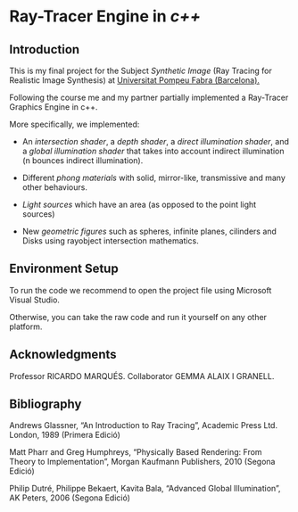 # Ray-Tracer Engine in *c++*

## Introduction

This is my final project for the Subject *Synthetic Image* (Ray Tracing for Realistic Image Synthesis) at [Universitat Pompeu Fabra (Barcelona).](https://www.upf.edu)

Following the course me and my partner partially implemented a Ray-Tracer Graphics Engine in c++.

More specifically, we implemented:

- An *intersection shader*, a *depth shader*, a *direct illumination shader*, and a *global illumination shader* that takes into account indirect illumination (n bounces indirect illumination). 

- Different *phong materials* with solid, mirror-like, transmissive and many other behaviours.

- *Light sources* which have an area (as opposed to the point light sources)

- New *geometric figures* such as spheres, infinite planes, cilinders and Disks using rayobject intersection mathematics.

## Environment Setup

To run the code we recommend to open the project file using Microsoft Visual Studio.

Otherwise, you can take the raw code and run it yourself on any other platform.


## Acknowledgments
Professor		RICARDO MARQUÉS.
Collaborator	GEMMA ALAIX I GRANELL.


## Bibliography
Andrews Glassner, “An Introduction to Ray Tracing”, Academic Press Ltd. London, 1989 (Primera Edició)

Matt Pharr and Greg Humphreys, “Physically Based Rendering: From Theory to Implementation”, Morgan Kaufmann Publishers, 2010 (Segona Edició)

Philip Dutré, Philippe Bekaert, Kavita Bala, “Advanced Global Illumination”, AK Peters, 2006 (Segona Edició)

